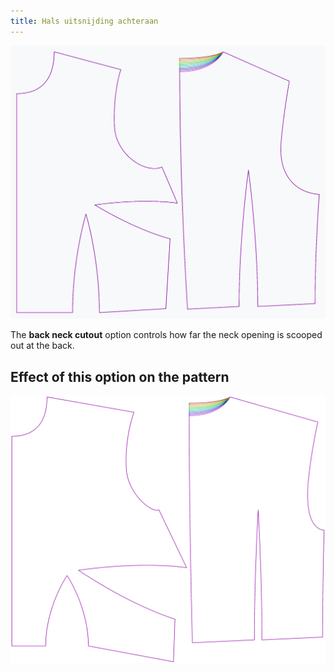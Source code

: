 ```yaml
---
title: Hals uitsnijding achteraan
---
```


![The effect of the back neck cutout option on the pattern](sample.png)

The **back neck cutout** option controls how far the neck opening is scooped out at the back.


## Effect of this option on the pattern
![This image shows the effect of this option by superimposing several variants that have a different value for this option](bella_backneckcutout_sample.svg "Effect of this option on the pattern")
